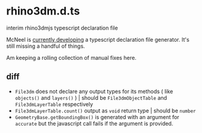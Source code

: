 # rhino3dm.d.ts

interim rhino3dmjs typescript declaration file

McNeel is [currently developing](https://discourse.mcneel.com/t/rhino3dm-js-typescript-declaration-file/) a typescript declaration file generator. It's still missing a handful of things.

Am keeping a rolling collection of manual fixes here.

## diff

* `File3dm` does not declare any output types for its methods ( like `objects()` and `layers()` ) | should be `File3dmObjectTable` and `File3dmLayerTable` respectively
* `File3dmLayerTable.count()` output as `void` return type | should be `number`
* `GeometryBase.getBoundingBox()` is generated with an argument for `accurate` but the javascript call fails if the argument is provided.
